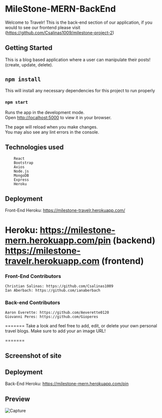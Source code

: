 # MileStone-MERN-BackEnd

Welcome to Travelr! This is the back-end section of our application, if you would to see our frontend please visit (https://github.com/Csalinas1009/milestone-project-2)

## Getting Started

This is a blog based application where a user can manipulate their posts! (create, update, delete).


## `npm install`

This will install any necessary dependencies for this project to run properly



### `npm start`

Runs the app in the development mode.\
Open [http://localhost:5000](http://localhost:5000) to view it in your browser.

The page will reload when you make changes.\
You may also see any lint errors in the console.


## Technologies used
        React
        Bootstrap
        Axios
        Node.js
        MongoDB
        Express
        Heroku

## Deployment
Front-End
Heroku: https://milestone-travelr.herokuapp.com/


Heroku: 
https://milestone-mern.herokuapp.com/pin (backend)
https://milestone-travelr.herokuapp.com (frontend)
=======


### Front-End Contributors

    Christian Salinas: https://github.com/Csalinas1009
    Ian Aberbach: https://github.com/ianaberbach


### Back-end Contributors
    Aaron Everette: https://github.com/Aeverette0120
    Giovanni Peres: https://github.com/Gioperes
=======
Take a look and feel free to add, edit, or delete your own personal travel blogs. Make sure to add your an image URL!


=======
## Screenshot of site 
## Deployment
Back-End
Heroku: https://milestone-mern.herokuapp.com/pin



## Preview

![Capture](https://user-images.githubusercontent.com/103010057/197874816-ce0849fa-a4ec-4fdd-8642-9f10a6522592.JPG)
